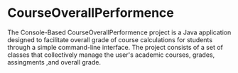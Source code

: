 # CourseOverallPerformence
 The Console-Based  CourseOverallPerformence project is a Java application designed to facilitate overall grade of course calculations for students through a simple command-line interface. The project consists of a set of classes that collectively manage the user's academic courses, grades, assingments ,and overall grade.
